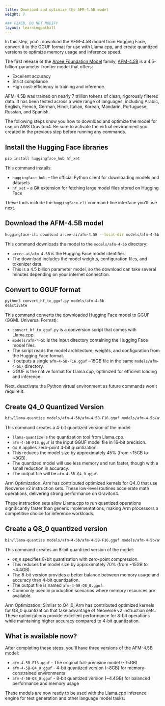 ```yaml
---
title: Download and optimize the AFM-4.5B model
weight: 7

### FIXED, DO NOT MODIFY
layout: learningpathall
---
```


In this step, you'll download the AFM-4.5B model from Hugging Face, convert it to the GGUF format for use with Llama.cpp, and create quantized versions to optimize memory usage and inference speed.

The first release of the [Arcee Foundation Model](https://www.arcee.ai/blog/announcing-the-arcee-foundation-model-family) family, [AFM-4.5B](https://www.arcee.ai/blog/deep-dive-afm-4-5b-the-first-arcee-foundational-model) is a 4.5-billion-parameter frontier model that offers:

- Excellent accuracy
- Strict compliance
- High cost-efficiency in training and inference.


AFM-4.5B was trained on nearly 7 trillion tokens of clean, rigorously filtered data. It has been tested across a wide range of languages, including Arabic, English, French, German, Hindi, Italian, Korean, Mandarin, Portuguese, Russian, and Spanish.

The following steps show you how to download and optimize the model for use on AWS Graviton4. Be sure to activate the virtual environment you created in the previous step before running any commands.

## Install the Hugging Face libraries

```bash
pip install huggingface_hub hf_xet
```

This command installs:

- `huggingface_hub`: – the official Python client for downloading models and datasets
-  `hf_xet` – a Git extension for fetching large model files stored on Hugging Face

These tools include the `huggingface-cli` command-line interface you'll use next.

## Download the AFM-4.5B model

```bash
huggingface-cli download arcee-ai/afm-4.5B --local-dir models/afm-4-5b
```

This command downloads the model to the `models/afm-4-5b` directory:
- `arcee-ai/afm-4.5B` is the Hugging Face model identifier. 
- The download includes the model weights, configuration files, and tokenizer data.
- This is a 4.5 billion parameter model, so the download can take several minutes depending on your internet connection.

## Convert to GGUF format

```bash
python3 convert_hf_to_gguf.py models/afm-4-5b
deactivate
```

This command converts the downloaded Hugging Face model to GGUF (GGML Universal Format):
- `convert_hf_to_gguf.py` is a conversion script that comes with Llama.cpp.
- `models/afm-4-5b` is the input directory containing the Hugging Face model files.
- The script reads the model architecture, weights, and configuration from the Hugging Face format.
- It outputs a single `afm-4-5B-F16.gguf` ~15GB file in the same `models/afm-4-5b/` directory.
- GGUF is the native format for Llama.cpp, optimized for efficient loading and inference.

Next, deactivate the Python virtual environment as future commands won't require it.

## Create Q4_0 Quantized Version

```bash
bin/llama-quantize models/afm-4-5b/afm-4-5B-F16.gguf models/afm-4-5b/afm-4-5B-Q4_0.gguf Q4_0
```

This command creates a 4-bit quantized version of the model:
- `llama-quantize` is the quantization tool from Llama.cpp.
- `afm-4-5B-F16.gguf` is the input GGUF model file in 16-bit precision. 
- `Q4_0` applies zero-point 4-bit quantization.
- This reduces the model size by approximately 45% (from ~15GB to ~8GB).
- The quantized model will use less memory and run faster, though with a small reduction in accuracy.
- The output file will be `afm-4-5B-Q4_0.gguf`.

Arm Optimization: Arm has contributed optimized kernels for Q4_0 that use Neoverse v2 instruction sets. These low-level routines accelerate math operations, delivering strong performance on Graviton4.

These instruction sets allow Llama.cpp to run quantized operations significantly faster than generic implementations, making Arm processors a competitive choice for inference workloads.

## Create a Q8_0 quantized version

```bash
bin/llama-quantize models/afm-4-5b/afm-4-5B-F16.gguf models/afm-4-5b/afm-4-5B-Q8_0.gguf Q8_0
```

This command creates an 8-bit quantized version of the model:
- `Q8_0` specifies 8-bit quantization with zero-point compression.
- This reduces the model size by approximately 70% (from ~15GB to ~4.4GB).
- The 8-bit version provides a better balance between memory usage and accuracy than 4-bit quantization.
- The output file is named `afm-4-5B-Q8_0.gguf`.
- Commonly used in production scenarios where memory resources are available.
  
Arm Optimization: Similar to Q4_0, Arm has contributed optimized kernels for Q8_0 quantization that take advantage of Neoverse v2 instruction sets. These optimizations provide excellent performance for 8-bit operations while maintaining higher accuracy compared to 4-bit quantization.

## What is available now?

After completing these steps, you'll have three versions of the AFM-4.5B model:
- `afm-4-5B-F16.gguf` - The original full-precision model (~15GB)
- `afm-4-5B-Q4_0.gguf` - 4-bit quantized version (~8GB) for memory-constrained environments
- `afm-4-5B-Q8_0.gguf` - 8-bit quantized version (~4.4GB) for balanced performance and memory usage

These models are now ready to be used with the Llama.cpp inference engine for text generation and other language model tasks.

